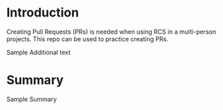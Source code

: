 # Introduction
Creating Pull Requests (PRs) is needed when using RCS in a multi-person projects. This repo can be used to practice creating PRs.

Sample Additional text

# Summary
Sample Summary
